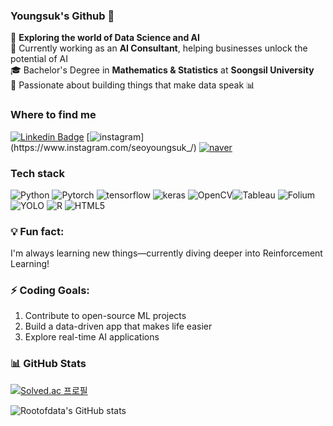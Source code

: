 ### Youngsuk's Github 👋

🚀 **Exploring the world of Data Science and AI**   
💼 Currently working as an **AI Consultant**, helping businesses unlock the potential of AI  
🎓 Bachelor's Degree in **Mathematics & Statistics** at **Soongsil University**   
🎉 Passionate about building things that make data speak 📊  

### Where to find me  
 [![Linkedin Badge](https://img.shields.io/badge/-LinkedIn-blue?style=flat-square&logo=Linkedin&logoColor=white&link=https://www.linkedin.com/in/youngsukseo1015/)](https://www.linkedin.com/in/youngsukseo1015/)
[![instagram](https://img.shields.io/badge/instagram-EC036A?style=flat&logo=instagram&logoColor=white&link=https://www.instagram.com/seoyoungsuk_)](https://www.instagram.com/seoyoungsuk_/) 
[![naver](https://img.shields.io/badge/blog-03C75A?style=flat&logo=Naver&logoColor=white&link=https://blog.naver.com/dudtjr4915)](https://blog.naver.com/dudtjr4915)

###  Tech stack
![Python](https://img.shields.io/badge/Python-3776AB?style=flat&logo=Python&logoColor=white) ![Pytorch](https://img.shields.io/badge/Pytorch-EE4C2C?style=flat&logo=Pytorch&logoColor=white) ![tensorflow](https://img.shields.io/badge/Tensorflow-FF6F00?style=flat&logo=tensorflow&logoColor=white) ![keras](https://img.shields.io/badge/keras-c90000?style=flat&logo=keras&logoColor=white) ![OpenCV](https://img.shields.io/badge/OpenCV-5C3EE8?style=flat&logo=OpenCV&logoColor=white)![Tableau](https://img.shields.io/badge/Tableau-E97627?style=flat&logo=Tableau&logoColor=white) ![Folium](https://img.shields.io/badge/Folium-77B829?style=flat&logo=Folium&logoColor=white) ![YOLO](https://img.shields.io/badge/YOLOv5-149EF2?style=flat&logo=YOLO&logoColor=white) ![R](https://img.shields.io/badge/R-A8B9CC?style=flat-square&logo=R&logoColor=white) ![HTML5](https://img.shields.io/badge/HTML5-E34F26?style=flat-square&logo=HTML5&logoColor=white)


### 💡 Fun fact:
I'm always learning new things—currently diving deeper into Reinforcement Learning!  

### ⚡ Coding Goals:  
1. Contribute to open-source ML projects  
2. Build a data-driven app that makes life easier  
3. Explore real-time AI applications
   
### 📊 GitHub Stats  
<!--
<a href="https://github.com/rootofdata" target="_blank"><img src="https://img.shields.io/badge/GitHub_Blog-181717?style=flat-square&logo=GitHub&logoColor=white"/></a>
-->
[![Solved.ac
프로필](http://mazassumnida.wtf/api/v2/generate_badge?boj=dudtjr4915)](https://solved.ac/profile/dudtjr4915)

![Rootofdata's GitHub stats](https://github-readme-stats.vercel.app/api?username=rootofdata&show_icons=true&theme=vue)

<!--
 **rootofdata/rootofdata** is a ✨ _special_ ✨ repository because its `README.md` (this file) appears on your GitHub profile.


